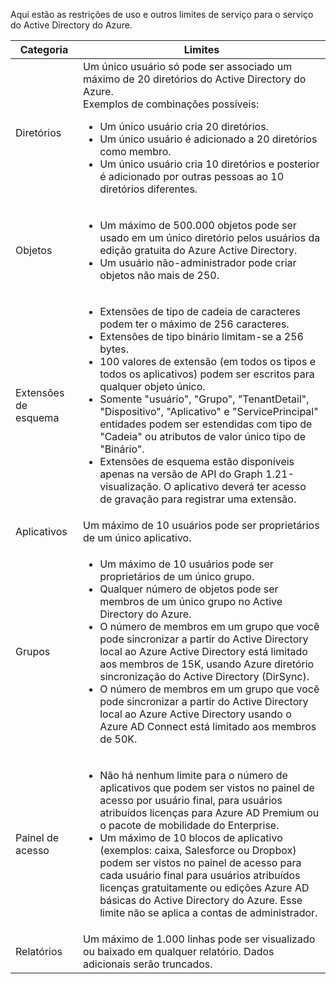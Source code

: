 Aqui estão as restrições de uso e outros limites de serviço para o serviço do Active Directory do Azure.

| Categoria | Limites |
|---|---|
| Diretórios | Um único usuário só pode ser associado um máximo de 20 diretórios do Active Directory do Azure.<br />Exemplos de combinações possíveis: <ul> <li>Um único usuário cria 20 diretórios.</li><li>Um único usuário é adicionado a 20 diretórios como membro.</li><li>Um único usuário cria 10 diretórios e posterior é adicionado por outras pessoas ao 10 diretórios diferentes.</li></ul> |  
| Objetos | <ul><li>Um máximo de 500.000 objetos pode ser usado em um único diretório pelos usuários da edição gratuita do Azure Active Directory.</li><li>Um usuário não-administrador pode criar objetos não mais de 250.</li></ul> |
| Extensões de esquema | <ul><li>Extensões de tipo de cadeia de caracteres podem ter o máximo de 256 caracteres. </li><li>Extensões de tipo binário limitam-se a 256 bytes.</li><li>100 valores de extensão (em todos os tipos e todos os aplicativos) podem ser escritos para qualquer objeto único.</li><li>Somente "usuário", "Grupo", "TenantDetail", "Dispositivo", "Aplicativo" e "ServicePrincipal" entidades podem ser estendidas com tipo de "Cadeia" ou atributos de valor único tipo de "Binário".</li><li>Extensões de esquema estão disponíveis apenas na versão de API do Graph 1.21-visualização. O aplicativo deverá ter acesso de gravação para registrar uma extensão.</li></ul> |
| Aplicativos | Um máximo de 10 usuários pode ser proprietários de um único aplicativo. |
| Grupos | <ul><li>Um máximo de 10 usuários pode ser proprietários de um único grupo.</li><li>Qualquer número de objetos pode ser membros de um único grupo no Active Directory do Azure.</li><li>O número de membros em um grupo que você pode sincronizar a partir do Active Directory local ao Azure Active Directory está limitado aos membros de 15K, usando Azure diretório sincronização do Active Directory (DirSync).</li><li>O número de membros em um grupo que você pode sincronizar a partir do Active Directory local ao Azure Active Directory usando o Azure AD Connect está limitado aos membros de 50K.</li></ul> |
| Painel de acesso | <ul><li>Não há nenhum limite para o número de aplicativos que podem ser vistos no painel de acesso por usuário final, para usuários atribuídos licenças para Azure AD Premium ou o pacote de mobilidade do Enterprise.</li><li>Um máximo de 10 blocos de aplicativo (exemplos: caixa, Salesforce ou Dropbox) podem ser vistos no painel de acesso para cada usuário final para usuários atribuídos licenças gratuitamente ou edições Azure AD básicas do Active Directory do Azure. Esse limite não se aplica a contas de administrador.</li></ul> |
| Relatórios | Um máximo de 1.000 linhas pode ser visualizado ou baixado em qualquer relatório. Dados adicionais serão truncados. |
